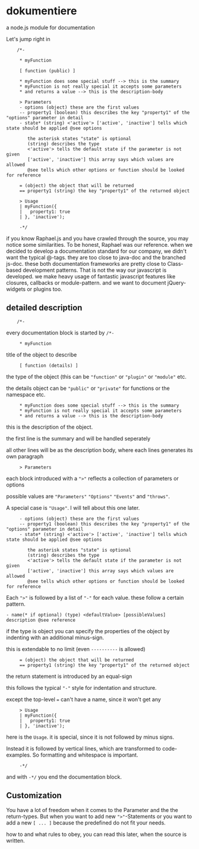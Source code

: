 # dokumentiere

a node.js module for documentation

Let's jump right in

		/*-
		
		 * myFunction
		 
		 [ function (public) ]
		 
		 * myFunction does some special stuff --> this is the summary
		 * myFunction is not really special it accepts some parameters
		 * and returns a value --> this is the description-body
		 
		 > Parameters
		 - options (object) these are the first values
		 -- property1 (boolean) this describes the key "property1" of the "options" parameter in detail
		 - state* (string) <'active'> ['active', 'inactive'] tells which state should be applied @see options
			
			the asterisk states "state" is optional
			(string) describes the type
			<'active'> tells the default state if the parameter is not given
			['active', 'inactive'] this array says which values are allowed
			@see tells which other options or function should be looked for reference
			
		 = (object) the object that will be returned
		 == property1 (string) the key "property1" of the returned object
		 
		 > Usage
		 | myFunction({
		 |   property1: true
		 | }, 'inactive');
		 
		 -*/

if you know Raphael.js and you have crawled through the source, you may notice some similarities. 
To be honest, Raphael was our reference. when we decided to develop a documentation standard for our
company, we didn't want the typical @-tags. they are too close to java-doc and the branched js-doc.
these both documentation frameworks are pretty close to Class-based development patterns. 
That is not the way our javascript is developed. we make heavy usage of fantastic javascript features
like closures, callbacks or module-pattern. and we want to document jQuery-widgets or plugins too.


## detailed description
		/*-
		
every documentation block is started by `/*-`

		 * myFunction
		
title of the object to describe

		 [ function (details) ]
		
the type of the object (this can be `"function"` or `"plugin"` or `"module"` etc.

the details object can be `"public"` or `"private"` for functions or the namespace etc.

		 * myFunction does some special stuff --> this is the summary
		 * myFunction is not really special it accepts some parameters
		 * and returns a value --> this is the description-body
		
this is the description of the object.

the first line is the summary and will be handled seperately

all other lines will be as the description body, where each lines generates its own paragraph

		 > Parameters
		
each block introduced with a `">"` reflects a collection of parameters or options

possible values are `"Parameters"` `"Options"` `"Events"` and `"throws"`. 

A special case is `"Usage"`. I will tell about this one later.

		 - options (object) these are the first values
		 -- property1 (boolean) this describes the key "property1" of the "options" parameter in detail
		 - state* (string) <'active'> ['active', 'inactive'] tells which state should be applied @see options
			
			the asterisk states "state" is optional
			(string) describes the type
			<'active'> tells the default state if the parameter is not given
			['active', 'inactive'] this array says which values are allowed
			@see tells which other options or function should be looked for reference
		
Each `">"` is followed by a list of `"-"` for each value. these follow a certain pattern.

	- name(* if optional) (type) <defaultValue> [possibleValues] description @see reference

if the type is object you can specify the properties of the object by indenting with an additional minus-sign.

this is extendable to no limit (even `----------` is allowed)

		 = (object) the object that will be returned
		 == property1 (string) the key "property1" of the returned object

the return statement is introduced by an equal-sign
 
this follows the typical `"-"` style for indentation and structure.

except the top-level `=` can't have a name, since it won't get any

		 > Usage
		 | myFunction({
		 |   property1: true
		 | }, 'inactive');

here is the `Usage`. it is special, since it is not followed by minus signs.

Instead it is followed by vertical lines, which are transformed to code-examples. So formatting and whitespace is important.

		 -*/
		 
and with `-*/` you end the documentation block.
		
## Customization

You have a lot of freedom when it comes to the Parameter and the the return-types. But when you
want to add new `">"`-Statements or you want to add a new `[ ... ]` because the predefined do 
not fit your needs.

how to and what rules to obey, you can read this later, when the source is written.